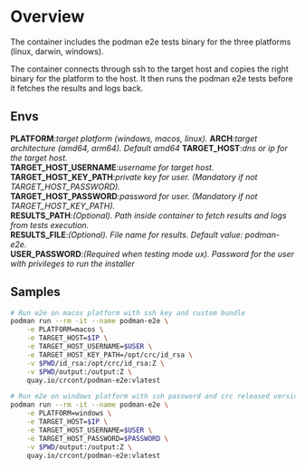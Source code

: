 # Overview

The container includes the podman e2e tests binary for the three platforms (linux, darwin, windows).

The container connects through ssh to the target host and copies the right binary for the platform to the host. It then runs the podman e2e tests before it fetches the results and logs back.

## Envs

**PLATFORM**:*target platform (windows, macos, linux).*
**ARCH**:*target architecture (amd64, arm64). Default amd64*
**TARGET_HOST**:*dns or ip for the target host.*  
**TARGET_HOST_USERNAME**:*username for target host.*  
**TARGET_HOST_KEY_PATH**:*private key for user. (Mandatory if not TARGET_HOST_PASSWORD).*  
**TARGET_HOST_PASSWORD**:*password for user. (Mandatory if not TARGET_HOST_KEY_PATH).*    
**RESULTS_PATH**:*(Optional). Path inside container to fetch results and logs from tests execution.*  
**RESULTS_FILE**:*(Optional). File name for results. Default value: podman-e2e.*   
**USER_PASSWORD**:*(Required when testing mode ux). Password for the user with privileges to run the installer*  

## Samples

```bash
# Run e2e on macos platform with ssh key and custom bundle
podman run --rm -it --name podman-e2e \
    -e PLATFORM=macos \
    -e TARGET_HOST=$IP \
    -e TARGET_HOST_USERNAME=$USER \
    -e TARGET_HOST_KEY_PATH=/opt/crc/id_rsa \
    -v $PWD/id_rsa:/opt/crc/id_rsa:Z \
    -v $PWD/output:/output:Z \
    quay.io/crcont/podman-e2e:vlatest

# Run e2e on windows platform with ssh password and crc released version
podman run --rm -it --name podman-e2e \
    -e PLATFORM=windows \
    -e TARGET_HOST=$IP \
    -e TARGET_HOST_USERNAME=$USER \
    -e TARGET_HOST_PASSWORD=$PASSWORD \
    -v $PWD/output:/output:Z \
    quay.io/crcont/podman-e2e:vlatest
```
